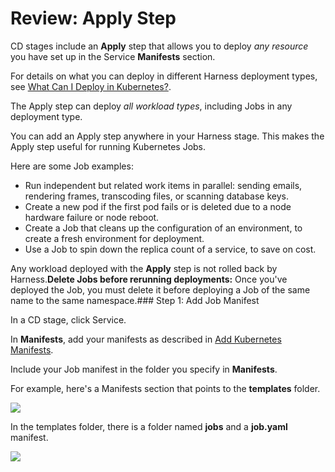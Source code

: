 # Review: Apply Step

CD stages include an **Apply** step that allows you to deploy *any resource* you have set up in the Service **Manifests** section.

For details on what you can deploy in different Harness deployment types, see [What Can I Deploy in Kubernetes?](../../cd-technical-reference/cd-k8s-ref/what-can-i-deploy-in-kubernetes.md).

The Apply step can deploy *all workload types*, including Jobs in any deployment type.

You can add an Apply step anywhere in your Harness stage. This makes the Apply step useful for running Kubernetes Jobs.

Here are some Job examples:

* Run independent but related work items in parallel: sending emails, rendering frames, transcoding files, or scanning database keys.
* Create a new pod if the first pod fails or is deleted due to a node hardware failure or node reboot.
* Create a Job that cleans up the configuration of an environment, to create a fresh environment for deployment.
* Use a Job to spin down the replica count of a service, to save on cost.

Any workload deployed with the **Apply** step is not rolled back by Harness.**Delete Jobs before rerunning deployments:** Once you've deployed the Job, you must delete it before deploying a Job of the same name to the same namespace.### Step 1: Add Job Manifest

In a CD stage, click Service.

In **Manifests**, add your manifests as described in [Add Kubernetes Manifests](../../cd-advanced/cd-kubernetes-category/define-kubernetes-manifests.md).

Include your Job manifest in the folder you specify in **Manifests**.

For example, here's a Manifests section that points to the **templates** folder.

![](./static/run-kubernetes-jobs-13.png)

In the templates folder, there is a folder named **jobs** and a **job.yaml** manifest.

![](./static/run-kubernetes-jobs-14.png)
